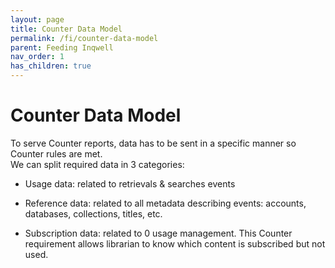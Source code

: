 ```yaml
---
layout: page
title: Counter Data Model
permalink: /fi/counter-data-model
parent: Feeding Inqwell
nav_order: 1
has_children: true
---
```


<h1 id="CounterDataModel-Overview">Counter Data Model</h1>

<p>To serve Counter reports, data has to be sent in a specific manner so Counter rules are met.<br/>We can split required data in 3 categories:</p><ul><li><p>Usage data: related to retrievals &amp; searches events</p></li><li><p>Reference data: related to all metadata describing events: accounts, databases, collections, titles, etc.</p></li><li><p>Subscription data: related to 0 usage management. This Counter requirement allows librarian to know which content is subscribed but not used.</p></li></ul>

<script src="../../assets/js/removeMadeWith.js"></script>